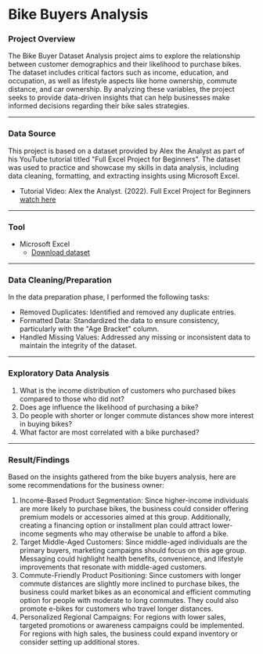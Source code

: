 # Bike Buyers Analysis

### Project Overview
The Bike Buyer Dataset Analysis project aims to explore the relationship between customer demographics and their likelihood to purchase bikes. 
The dataset includes critical factors such as income, education, and occupation, as well as lifestyle aspects like home ownership, commute distance, and car ownership. 
By analyzing these variables, the project seeks to provide data-driven insights that can help businesses make informed decisions regarding their bike sales strategies.

---
### Data Source 
This project is based on a dataset provided by Alex the Analyst as part of his YouTube tutorial titled "Full Excel Project for Beginners". 
The dataset was used to practice and showcase my skills in data analysis, including data cleaning, formatting, and extracting insights using Microsoft Excel.

- Tutorial Video: Alex the Analyst. (2022). Full Excel Project for Beginners [watch here](https://youtu.be/opJgMj1IUrc?si=eKnCuj0C-a56bSa1)

---
### Tool
- Microsoft Excel
  - [Download dataset](https://github.com/AlexTheAnalyst/Exc...)
---
### Data Cleaning/Preparation
In the data preparation phase, I performed the following tasks: 
- Removed Duplicates: Identified and removed any duplicate entries.
- Formatted Data: Standardized the data to ensure consistency, particularly with the "Age Bracket" column.
- Handled Missing Values: Addressed any missing or inconsistent data to maintain the integrity of the dataset.

---
### Exploratory Data Analysis
1. What is the income distribution of customers who purchased bikes compared to those who did not?
2. Does age influence the likelihood of purchasing a bike?
3. Do people with shorter or longer commute distances show more interest in buying bikes?
4. What factor are most correlated with a bike purchased?

---
### Result/Findings
Based on the insights gathered from the bike buyers analysis, here are some recommendations for the business owner:

1. Income-Based Product Segmentation: Since higher-income individuals are more likely to purchase bikes, the business could consider offering premium models or accessories aimed at this group. Additionally, creating a financing option or installment plan could attract lower-income segments who may otherwise be unable to afford a bike.
2. Target Middle-Aged Customers: Since middle-aged individuals are the primary buyers, marketing campaigns should focus on this age group. Messaging could highlight health benefits, convenience, and lifestyle improvements that resonate with middle-aged customers.
3. Commute-Friendly Product Positioning: Since customers with longer commute distances are slightly more inclined to purchase bikes, the business could market bikes as an economical and efficient commuting option for people with moderate to long commutes. They could also promote e-bikes for customers who travel longer distances.
4. Personalized Regional Campaigns: For regions with lower sales, targeted promotions or awareness campaigns could be implemented. For regions with high sales, the business could expand inventory or consider setting up additional stores.

